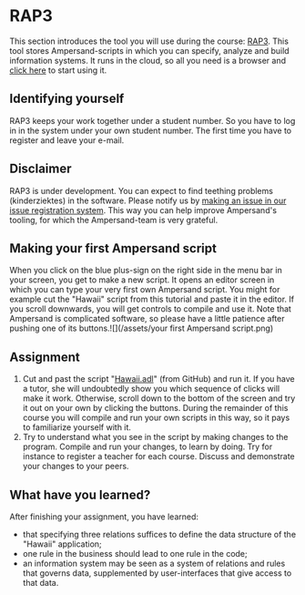 # RAP3

This section introduces the tool you will use during the course: [RAP3](http://ampersand.tarski.nl/RAP3). This tool stores Ampersand-scripts in which you can specify, analyze and build information systems. It runs in the cloud, so all you need is a browser and [click here](http://ampersand.tarski.nl/RAP3) to start using it.

## Identifying yourself

RAP3 keeps your work together under a student number. So you have to log in in the system under your own student number. The first time you have to register and leave your e-mail.

## Disclaimer

RAP3 is under development. You can expect to find teething problems \(kinderziektes\) in the software. Please notify us by [making an issue in our issue registration system](https://github.com/AmpersandTarski/RAP/issues). This way you can help improve Ampersand's tooling, for which the Ampersand-team is very grateful.

## Making your first Ampersand script

When you click on the blue plus-sign on the right side in the menu bar in your screen, you get to make a new script. It opens an editor screen in which you can type your very first own Ampersand script. You might for example cut the "Hawaii" script from this tutorial and paste it in the editor. If you scroll downwards, you will get controls to compile and use it. Note that Ampersand is complicated software, so please have a little patience after pushing one of its buttons.![](/assets/your first Ampersand script.png)

## Assignment

1. Cut and past the script "[Hawaii.adl](https://github.com/AmpersandTarski/ampersand-models/blob/master/Hawaii/Hawaii.adl)" \(from GitHub\) and run it. If you have a tutor, she will undoubtedly show you which sequence of clicks will make it work. Otherwise, scroll down to the bottom of the screen and try it out on your own by clicking the buttons. During the remainder of this course you will compile and run your own scripts in this way, so it pays to familiarize yourself with it.
2. Try to understand what you see in the script by making changes to the program. Compile and run your changes, to learn by doing. Try for instance to register a teacher for each course. Discuss and demonstrate your changes to your peers.

## What have you learned?

After finishing your assignment, you have learned:

* that specifying three relations suffices to define the data structure of the "Hawaii" application;
* one rule in the business should lead to one rule in the code; 
* an information system may be seen as a system of relations and rules that governs data, supplemented by user-interfaces that give access to that data.



